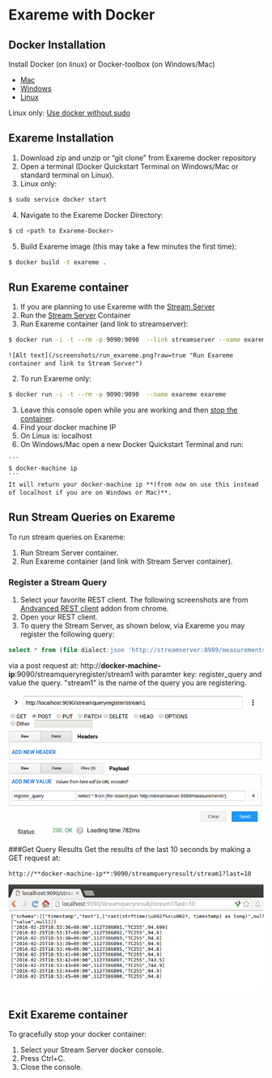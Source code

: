 # Exareme with Docker

## Docker Installation

Install Docker (on linux) or Docker-toolbox (on Windows/Mac) 
  - [Mac](https://docs.docker.com/mac/step_one/)
  - [Windows](https://docs.docker.com/windows/step_one/)
  - [Linux](https://docs.docker.com/linux/step_one/)  

Linux only: [Use docker without sudo](http://askubuntu.com/a/477554)

## Exareme Installation
1. Download zip and unzip or “git clone” from Exareme docker repository
2. Open a terminal (Docker Quickstart Terminal on Windows/Mac or standard terminal on Linux).
3. Linux only:

  ```bash
  $ sudo service docker start
  ```
4. Navigate to the Exareme Docker Directory:

  ```bash
  $ cd <path to Exareme-Docker>
  ```
5. Build Exareme image (this may take a few minutes the first time):

  ```bash
  $ docker build -t exareme .
  ```


## Run Exareme container
1. If you are planning to use Exareme with the [Stream Server](/StreamServer-Docker)
  1. Run the [Stream Server](/StreamServer-Docker) Container
  2. Run Exareme container (and link to streamserver):
  ```bash
  $ docker run -i -t --rm -p 9090:9090  --link streamserver --name exareme exareme
  ```
  
    ![Alt text](/screenshots/run_exareme.png?raw=true "Run Exareme container and link to Stream Server")
2. To run Exareme only:

  ```bash
  $ docker run -i -t --rm -p 9090:9090  --name exareme exareme
  ```
3. Leave this console open while you are working and then [stop the container](#exit-exareme-container).
4. Find your docker machine IP
  1. On Linux is: localhost
  2. On Windows/Mac open a new Docker Quickstart Terminal and run:
  
    ```
    $ docker-machine ip
    ```
    It will return your docker-machine ip **(from now on use this instead of localhost if you are on Windows or Mac)**.

## Run Stream Queries on Exareme
To run stream queries on Exareme:

1. Run Stream Server container.
2. Run Exareme container (and link with Stream Server container).

### Register a Stream Query

1. Select your favorite REST client. The following screenshots are from [Andvanced REST client](https://chrome.google.com/webstore/detail/hgmloofddffdnphfgcellkdfbfbjeloo) addon from chrome.
2. Open your REST client.
3. To query the Stream Server, as shown below, via Exareme you may register the following query:

  ```sql
  select * from (file dialect:json 'http://streamserver:8989/measurements');
  ```
  
  via a post request at: http://**docker-machine-ip**:9090/streamqueryregister/stream1 with paramter key: register_query and value the query.
  "stream1" is the name of the query you are registering.
  
  ![Alt text](/screenshots/register_stream_query.png?raw=true "Register Stream Query")

###Get Query Results
Get the results of the last 10 seconds by making a GET request at:

```
http://**docker-machine-ip**:9090/streamqueryresult/stream1?last=10
```

![Alt text](/screenshots/get_stream_results.png?raw=true "Register Stream Query")

## Exit Exareme container
To gracefully stop your docker container:

1. Select your Stream Server docker console.
2. Press Ctrl+C.
3. Close the console.
